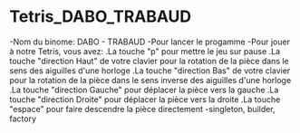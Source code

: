 # Tetris_DABO_TRABAUD

-Nom du binome: DABO - TRABAUD
-Pour lancer le progamme 
-Pour jouer à notre Tetris, vous avez:
  .La touche "p" pour mettre le jeu sur pause
  .La touche "direction Haut" de votre clavier pour la rotation de la pièce dans le sens des aiguilles d'une horloge
  .La touche "direction Bas" de votre clavier pour la rotation de la pièce dans le sens inverse des aiguilles d'une horloge
  .La touche "direction Gauche" pour déplacer la pièce vers la gauche
  .La touche "direction Droite" pour déplacer la pièce vers la droite
  .La touche "espace" pour faire descendre la pièce directement
-singleton, builder, factory
